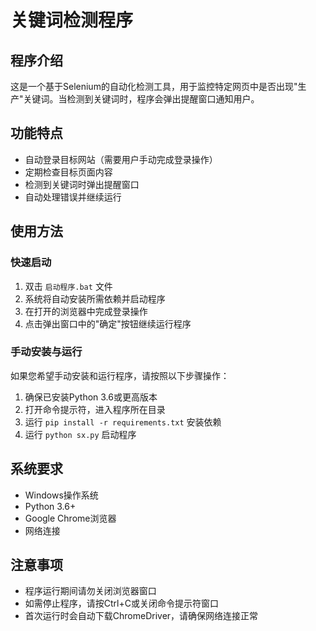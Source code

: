 # 关键词检测程序

## 程序介绍

这是一个基于Selenium的自动化检测工具，用于监控特定网页中是否出现"生产"关键词。当检测到关键词时，程序会弹出提醒窗口通知用户。

## 功能特点

- 自动登录目标网站（需要用户手动完成登录操作）
- 定期检查目标页面内容
- 检测到关键词时弹出提醒窗口
- 自动处理错误并继续运行

## 使用方法

### 快速启动

1. 双击 `启动程序.bat` 文件
2. 系统将自动安装所需依赖并启动程序
3. 在打开的浏览器中完成登录操作
4. 点击弹出窗口中的"确定"按钮继续运行程序

### 手动安装与运行

如果您希望手动安装和运行程序，请按照以下步骤操作：

1. 确保已安装Python 3.6或更高版本
2. 打开命令提示符，进入程序所在目录
3. 运行 `pip install -r requirements.txt` 安装依赖
4. 运行 `python sx.py` 启动程序

## 系统要求

- Windows操作系统
- Python 3.6+
- Google Chrome浏览器
- 网络连接

## 注意事项

- 程序运行期间请勿关闭浏览器窗口
- 如需停止程序，请按Ctrl+C或关闭命令提示符窗口
- 首次运行时会自动下载ChromeDriver，请确保网络连接正常